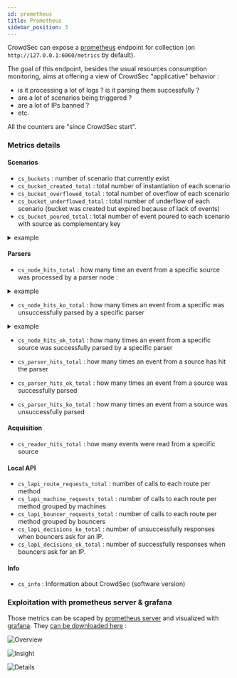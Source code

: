 ```yaml
---
id: prometheus
title: Prometheus
sidebar_position: 3
---
```


CrowdSec can expose a [prometheus](https://github.com/prometheus/client_golang) endpoint for collection (on `http://127.0.0.1:6060/metrics` by default).

The goal of this endpoint, besides the usual resources consumption monitoring, aims at offering a view of CrowdSec "applicative" behavior :

 - is it processing a lot of logs ? is it parsing them successfully ?
 - are a lot of scenarios being triggered ?
 - are a lot of IPs banned ?
 - etc.

All the counters are "since CrowdSec start".

### Metrics details

#### Scenarios

 - `cs_buckets` : number of scenario that currently exist
 - `cs_bucket_created_total` : total number of instantiation of each scenario 
 - `cs_bucket_overflowed_total` : total number of overflow of each scenario
 - `cs_bucket_underflowed_total` : total number of underflow of each scenario (bucket was created but expired because of lack of events)
 - `cs_bucket_poured_total` : total number of event poured to each scenario with source as complementary key 

<details>
  <summary>example</summary>


```
#2030 lines from `/var/log/nginx/access.log` were poured to `crowdsecurity/http-scan-uniques_404` scenario
cs_bucket_poured_total{name="crowdsecurity/http-scan-uniques_404",source="/var/log/nginx/access.log"} 2030
```

</details>


#### Parsers
 - `cs_node_hits_total` : how many time an event from a specific source was processed by a parser node :


<details>
  <summary>example</summary>


```
# 235 lines from `auth.log` were processed by the `crowdsecurity/dateparse-enrich` parser
cs_node_hits_total{name="crowdsecurity/dateparse-enrich",source="/var/log/auth.log"} 235
```

</details>

 - `cs_node_hits_ko_total` : how many times an event from a specific was unsuccessfully parsed by a specific parser

<details>
  <summary>example</summary>


```
# 2112 lines from `error.log` failed to be parsed by `crowdsecurity/http-logs`
cs_node_hits_ko_total{name="crowdsecurity/http-logs",source="/var/log/nginx/error.log"} 2112
```

</details>

 - `cs_node_hits_ok_total` : how many times an event from a specific source was successfully parsed by a specific parser

 - `cs_parser_hits_total` : how many times an event from a source has hit the parser
 - `cs_parser_hits_ok_total` : how many times an event from a source was successfully parsed
 - `cs_parser_hits_ko_total` : how many times an event from a source was unsuccessfully parsed


#### Acquisition

 - `cs_reader_hits_total` : how many events were read from a specific source

#### Local API

 - `cs_lapi_route_requests_total` : number of calls to each route per method
 - `cs_lapi_machine_requests_total` : number of calls to each route per method grouped by machines
 - `cs_lapi_bouncer_requests_total` : number of calls to each route per method grouped by bouncers
 - `cs_lapi_decisions_ko_total` : number of unsuccessfully responses when bouncers ask for an IP.
 - `cs_lapi_decisions_ok_total` : number of successfully responses when bouncers ask for an IP.

#### Info

 - `cs_info` : Information about CrowdSec (software version)

### Exploitation with prometheus server & grafana

Those metrics can be scaped by [prometheus server](https://prometheus.io/docs/introduction/overview/#architecture) and visualized with [grafana](https://grafana.com/). They [can be downloaded here](https://github.com/crowdsecurity/grafana-dashboards) :

![Overview](/img/grafana_overview.png)

![Insight](/img/grafana_insight.png)

![Details](/img/grafana_details.png)